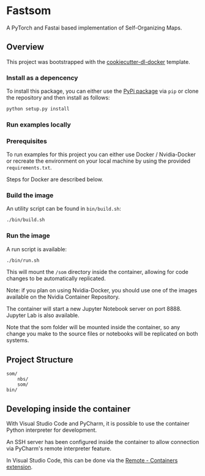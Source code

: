 # Fastsom

A PyTorch and Fastai based implementation of Self-Organizing Maps.

## Overview

This project was bootstrapped with the [cookiecutter-dl-docker](https://github.com/rsayn/cookiecutter-dl-docker) template.

### Install as a depencency

To install this package, you can either use the [PyPi package](https://pypi.org/) via `pip` or clone the repository and then install as follows:

```bash
python setup.py install
```

### Run examples locally

### Prerequisites

To run examples for this project you can either use Docker / Nvidia-Docker or recreate the environment on your local machine by using the provided `requirements.txt`.

Steps for Docker are described below.

### Build the image

An utility script can be found in `bin/build.sh`:

```bash
./bin/build.sh
```

### Run the image

A run script is available:

```bash
./bin/run.sh
```

This will mount the `/som` directory inside the container, allowing for code changes to be automatically replicated.

Note: if you plan on using Nvidia-Docker, you should use one of the images available on the Nvidia Container Repository.

The container will start a new Jupyter Notebook server on port 8888. Jupyter Lab is also available.

Note that the som folder will be mounted inside the container, so any change you make to the source files or notebooks will be replicated on both systems.

## Project Structure

```text
som/
    nbs/
    som/
bin/
```

## Developing inside the container

With Visual Studio Code and PyCharm, it is possible to use the container Python interpreter for development.

An SSH server has been configured inside the container to allow connection via PyCharm's remote interpreter feature.

In Visual Studio Code, this can be done via the [Remote - Containers extension](https://marketplace.visualstudio.com/items?itemName=ms-vscode-remote.remote-containers).
